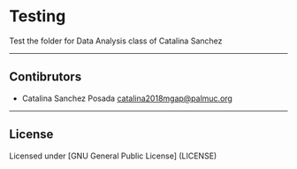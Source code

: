 # Testing

Test the folder for Data Analysis class of Catalina Sanchez 

---
## Contibrutors

- Catalina Sanchez Posada <catalina2018mgap@palmuc.org>

---

## License
 Licensed under [GNU General Public License] (LICENSE) 
